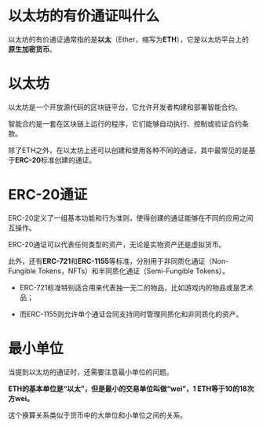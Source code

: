 # 以太坊的有价通证叫什么

以太坊的有价通证通常指的是**以太**（Ether，缩写为**ETH**），它是以太坊平台上的**原生加密货币**。

# 以太坊

以太坊是一个开放源代码的区块链平台，它允许开发者构建和部署智能合约。

智能合约是一套在区块链上运行的程序，它们能够自动执行、控制或验证合约条款。

除了ETH之外，在以太坊上还可以创建和使用各种不同的通证，其中最常见的是基于**ERC-20**标准创建的通证。

# ERC-20通证

ERC-20定义了一组基本功能和行为准则，使得创建的通证能够在不同的应用之间互操作。

ERC-20通证可以代表任何类型的资产，无论是实物资产还是虚拟货币。

此外，还有**ERC-721**和**ERC-1155**等标准，分别用于非同质化通证（Non-Fungible Tokens，NFTs）和半同质化通证（Semi-Fungible
Tokens）。

- ERC-721标准特别适合用来代表独一无二的物品，比如游戏内的物品或是艺术品；

- 而ERC-1155则允许单个通证合同支持同时管理同质化和非同质化的资产。

# 最小单位

当提到以太坊的通证时，还需要注意最小单位的问题。

**ETH的基本单位是“以太”，但是最小的交易单位叫做“wei”，1 ETH等于10的18次方wei。**

这个换算关系类似于货币中的大单位和小单位之间的关系。

